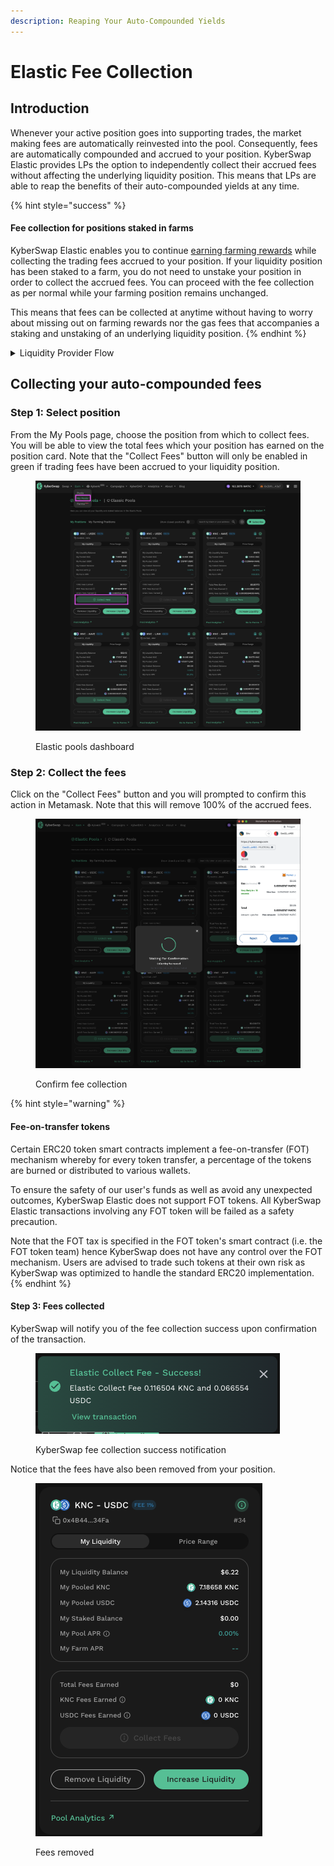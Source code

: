 ```yaml
---
description: Reaping Your Auto-Compounded Yields
---
```


# Elastic Fee Collection

## Introduction

Whenever your active position goes into supporting trades, the market making fees are automatically reinvested into the pool. Consequently, fees are automatically compounded and accrued to your position. KyberSwap Elastic provides LPs the option to independently collect their accrued fees without affecting the underlying liquidity position. This means that LPs are able to reap the benefits of their auto-compounded yields at any time.

{% hint style="success" %}
#### Fee collection for positions staked in farms

KyberSwap Elastic enables you to continue [earning farming rewards](broken-reference) while collecting the trading fees accrued to your position. If your liquidity position has been staked to a farm, you do not need to unstake your position in order to collect the accrued fees. You can proceed with the fee collection as per normal while your farming position remains unchanged.

This means that fees can be collected at anytime without having to worry about missing out on farming rewards nor the gas fees that accompanies a staking and unstaking of an underlying liquidity position.
{% endhint %}

<details>

<summary>Liquidity Provider Flow</summary>

Still deciding on which solution suits you best?&#x20;

* **Overview**: [Earn Yield By Contributing Liquidity](../../../kyberswap-solutions/kyberswap-interface/user-guides/earn-yield-by-contributing-liquidity.md)
* **Detailed comparison**:  [Classic vs Elastic](../../classic-vs-elastic/)&#x20;

#### Next steps

1. [Connect Your Wallet](../../../kyberswap-solutions/kyberswap-interface/user-guides/connect-your-wallet.md)
2. [Switching Networks](../../../kyberswap-solutions/kyberswap-interface/user-guides/selecting-preferred-network.md)
3. [Elastic Pool Creation ](elastic-pool-creation.md)
4. [Add Liquidity To An Existing Elastic Pool ](add-liquidity-to-an-existing-elastic-pool.md)
5. [Increasing Liquidity On Elastic](increasing-liquidity-on-elastic.md)&#x20;
6. **Elastic Fee Collection <-**
7. [Yield Farming On Elastic](broken-reference)
8. [Removing Liquidity On Elastic](removing-liquidity-on-elastic.md)

</details>

## Collecting your auto-compounded fees

### Step 1: Select position&#x20;

From the My Pools page, choose the position from which to collect fees. You will be able to view the total fees which your position has earned on the position card. Note that the "Collect Fees" button will only be enabled in green if trading fees have been accrued to your liquidity position.

<figure><img src="../../../.gitbook/assets/Elastic_CollectFees_MyPositions.png" alt=""><figcaption><p>Elastic pools dashboard</p></figcaption></figure>

### Step 2: Collect the fees

Click on the "Collect Fees" button and you will prompted to confirm this action in Metamask. Note that this will remove 100% of the accrued fees.

<figure><img src="../../../.gitbook/assets/Elastic_CollectFees_MetaMaskConfirmation.png" alt=""><figcaption><p>Confirm fee collection</p></figcaption></figure>

{% hint style="warning" %}
#### Fee-on-transfer tokens

Certain ERC20 token smart contracts implement a fee-on-transfer (FOT) mechanism whereby for every token transfer, a percentage of the tokens are burned or distributed to various wallets.

To ensure the safety of our user's funds as well as avoid any unexpected outcomes, KyberSwap Elastic does not support FOT tokens. All KyberSwap Elastic transactions involving any FOT token will be failed as a safety precaution.

Note that the FOT tax is specified in the FOT token's smart contract (i.e. the FOT token team) hence KyberSwap does not have any control over the FOT mechanism. Users are advised to trade such tokens at their own risk as KyberSwap was optimized to handle the standard ERC20 implementation.
{% endhint %}

#### Step 3: Fees collected

KyberSwap will notify you of the fee collection success upon confirmation of the transaction.

<figure><img src="../../../.gitbook/assets/Elastic_CollectFees_SuccessNotification.png" alt=""><figcaption><p>KyberSwap fee collection success notification</p></figcaption></figure>

Notice that the fees have also been removed from your position.

<figure><img src="../../../.gitbook/assets/Elastic_CollectFees_FeesRemoved.png" alt=""><figcaption><p>Fees removed</p></figcaption></figure>
